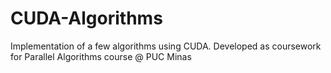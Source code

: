 # CUDA-Algorithms
Implementation of a few algorithms using CUDA. Developed as coursework for Parallel Algorithms course @ PUC Minas
